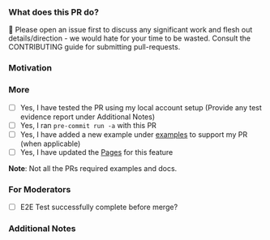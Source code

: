 
### What does this PR do?

<!-- A brief description of the change being made with this pull request. -->

🛑 Please open an issue first to discuss any significant work and flesh out details/direction - we would hate for your time to be wasted. Consult the CONTRIBUTING guide for submitting pull-requests.


### Motivation

<!-- What inspired you to submit this pull request? -->


### More

- [ ] Yes, I have tested the PR using my local account setup  (Provide any test evidence report under Additional Notes)
- [ ] Yes, I ran `pre-commit run -a` with this PR
- [ ] Yes, I have added a new example under [examples](https://github.com/aws-observability/terraform-aws-observability-accelerator/tree/main/examples) to support my PR (when applicable)
- [ ] Yes, I have updated the [Pages](https://github.com/aws-observability/terraform-aws-observability-accelerator/tree/main/docs) for this feature

**Note**: Not all the PRs required examples and docs.

### For Moderators
- [ ] E2E Test successfully complete before merge?

### Additional Notes

<!-- Anything else we should know when reviewing? -->
